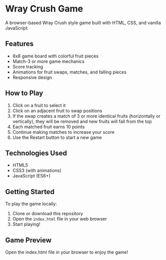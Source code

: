 # Wray Crush Game

A browser-based Wray Crush style game built with HTML, CSS, and vanilla JavaScript.

## Features

- 8x8 game board with colorful fruit pieces
- Match-3 or more game mechanics
- Score tracking
- Animations for fruit swaps, matches, and falling pieces
- Responsive design

## How to Play

1. Click on a fruit to select it
2. Click on an adjacent fruit to swap positions
3. If the swap creates a match of 3 or more identical fruits (horizontally or vertically), they will be removed and new fruits will fall from the top
4. Each matched fruit earns 10 points
5. Continue making matches to increase your score
6. Use the Restart button to start a new game

## Technologies Used

- HTML5
- CSS3 (with animations)
- JavaScript (ES6+)

## Getting Started

To play the game locally:

1. Clone or download this repository
2. Open the `index.html` file in your web browser
3. Start playing!

## Game Preview

Open the index.html file in your browser to enjoy the game!
